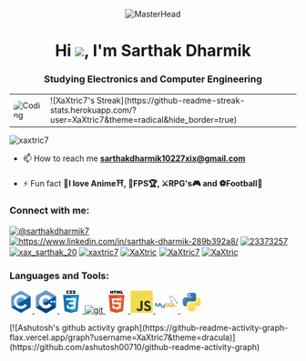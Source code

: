 <!-- MasterHead with GIF -->

<p align="center">
  <img src="https://images-wixmp-ed30a86b8c4ca887773594c2.wixmp.com/f/c83c004e-1370-4756-88e5-4071de797088/dgdq8br-09cc7ad6-a021-47a5-b0e0-917b12b0f7a7.gif?token=eyJ0eXAiOiJKV1QiLCJhbGciOiJIUzI1NiJ9.eyJzdWIiOiJ1cm46YXBwOjdlMGQxODg5ODIyNjQzNzNhNWYwZDQxNWVhMGQyNmUwIiwiaXNzIjoidXJuOmFwcDo3ZTBkMTg4OTgyMjY0MzczYTVmMGQ0MTVlYTBkMjZlMCIsIm9iaiI6W1t7InBhdGgiOiJcL2ZcL2M4M2MwMDRlLTEzNzAtNDc1Ni04OGU1LTQwNzFkZTc5NzA4OFwvZGdkcThici0wOWNjN2FkNi1hMDIxLTQ3YTUtYjBlMC05MTdiMTJiMGY3YTcuZ2lmIn1dXSwiYXVkIjpbInVybjpzZXJ2aWNlOmZpbGUuZG93bmxvYWQiXX0.tqRMtE-b2QiI2nnefNxSDMJvZCcYqFmq2ccg_Xfzqb8" alt="MasterHead" width="800"/>
</p>

<h1 align="center">Hi <img src="https://raw.githubusercontent.com/MartinHeinz/MartinHeinz/master/wave.gif" width="30px">, I'm Sarthak Dharmik</h1>
<h3 align="center">Studying Electronics and Computer Engineering</h3>

<!-- Two-column layout for the GIF and stats -->
<table align="center">
  <tr>
    <td>
      <img align="center" alt="Coding" width="400" src="https://i.pinimg.com/originals/a6/50/b2/a650b23a1f94f4f19d5cf056735c9892.gif" style="border-radius: 10px; box-shadow: 0 4px 8px rgba(255, 255, 255, 0.1);">
    </td>
    <td>
    ![XaXtric7's Streak](https://github-readme-streak-stats.herokuapp.com/?user=XaXtric7&theme=radical&hide_border=true)
    </td>
  </tr>
</table>

<p align="left"> <img src="https://komarev.com/ghpvc/?username=xaxtric7&label=Profile%20views&color=0e75b6&style=flat" alt="xaxtric7" /> </p>

- 📫 How to reach me **sarthakdharmik10227xix@gmail.com**

- ⚡ Fun fact **🌸I love Anime⛩️, 🔫FPS🏆, ⚔️RPG's🎮 and ⚽Football🥅**

<h3 align="left">Connect with me:</h3>
<p align="left">
<a href="https://x.com/xax_sarthak7" target="blank"><img align="center" src="https://raw.githubusercontent.com/rahuldkjain/github-profile-readme-generator/master/src/images/icons/Social/twitter.svg" alt="@sarthakdharmik7" height="30" width="40" /></a>
<a href="https://www.linkedin.com/in/sarthak-dharmik-289b392a8/" target="blank"><img align="center" src="https://raw.githubusercontent.com/rahuldkjain/github-profile-readme-generator/master/src/images/icons/Social/linked-in-alt.svg" alt="https://www.linkedin.com/in/sarthak-dharmik-289b392a8/" height="30" width="40" /></a>
<a href="https://stackoverflow.com/users/23373257" target="blank"><img align="center" src="https://raw.githubusercontent.com/rahuldkjain/github-profile-readme-generator/master/src/images/icons/Social/stack-overflow.svg" alt="23373257" height="30" width="40" /></a>
<a href="https://instagram.com/xax_sarthak_20" target="blank"><img align="center" src="https://raw.githubusercontent.com/rahuldkjain/github-profile-readme-generator/master/src/images/icons/Social/instagram.svg" alt="xax_sarthak_20" height="30" width="40" /></a>
<a href="https://www.leetcode.com/xaxtric7" target="blank"><img align="center" src="https://raw.githubusercontent.com/rahuldkjain/github-profile-readme-generator/master/src/images/icons/Social/leet-code.svg" alt="xaxtric7" height="30" width="40" /></a>
<a href="https://steamcommunity.com/profiles/76561199530278574/" target="blank"><img align="center" src="https://upload.wikimedia.org/wikipedia/commons/8/83/Steam_icon_logo.svg" alt="XaXtric" height="30" width="40" /></a>
<a href="https://www.hackerrank.com/profile/XaXtric7" target="blank"><img align="center" src="https://raw.githubusercontent.com/rahuldkjain/github-profile-readme-generator/master/src/images/icons/Social/hackerrank.svg" alt="XaXtric7" height="30" width="40" /></a>
<a href="https://www.hoyolab.com/accountCenter/postList?id=105807167" target="blank"><img align="center" src="https://cdn2.steamgriddb.com/icon_thumb/ac4e7a4f341e7281b0f6f274f9ec3905.png" alt="XaXtric" height="30" width="40" /></a>
</p>

<h3 align="left">Languages and Tools:</h3>
<p align="left"> 
  <a href="https://www.cprogramming.com/" target="_blank" rel="noreferrer"> 
    <img src="https://raw.githubusercontent.com/devicons/devicon/master/icons/c/c-original.svg" alt="c" width="40" height="40"/> 
  </a> 
  <a href="https://www.w3schools.com/cpp/" target="_blank" rel="noreferrer"> 
    <img src="https://raw.githubusercontent.com/devicons/devicon/master/icons/cplusplus/cplusplus-original.svg" alt="cplusplus" width="40" height="40"/> 
  </a> 
  <a href="https://www.w3schools.com/css/" target="_blank" rel="noreferrer"> 
    <img src="https://raw.githubusercontent.com/devicons/devicon/master/icons/css3/css3-original-wordmark.svg" alt="css3" width="40" height="40"/> 
  </a> 
  <a href="https://git-scm.com/" target="_blank" rel="noreferrer"> 
    <img src="https://www.vectorlogo.zone/logos/git-scm/git-scm-icon.svg" alt="git" width="40" height="40"/> 
  </a> 
  <a href="https://www.w3.org/html/" target="_blank" rel="noreferrer"> 
    <img src="https://raw.githubusercontent.com/devicons/devicon/master/icons/html5/html5-original-wordmark.svg" alt="html5" width="40" height="40"/> 
  </a> 
  <a href="https://developer.mozilla.org/en-US/docs/Web/JavaScript" target="_blank" rel="noreferrer"> 
    <img src="https://raw.githubusercontent.com/devicons/devicon/master/icons/javascript/javascript-original.svg" alt="javascript" width="40" height="40"/> 
  </a> 
  <a href="https://www.mysql.com/" target="_blank" rel="noreferrer"> 
    <img src="https://raw.githubusercontent.com/devicons/devicon/master/icons/mysql/mysql-original-wordmark.svg" alt="mysql" width="40" height="40"/> 
  </a> 
  <a href="https://www.python.org" target="_blank" rel="noreferrer"> 
    <img src="https://raw.githubusercontent.com/devicons/devicon/master/icons/python/python-original.svg" alt="python" width="40" height="40"/> 
  </a> 
</p>
[![Ashutosh's github activity graph](https://github-readme-activity-graph-flax.vercel.app/graph?username=XaXtric7&theme=dracula)](https://github.com/ashutosh00710/github-readme-activity-graph)
